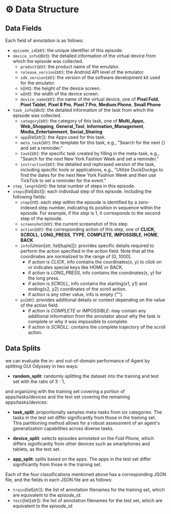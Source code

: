# ⚙️ Data Structure


## Data Fields

Each field of annotation is as follows: 

* `episode_id`(str): the unique identifier of this episode.
* `device_info`(dict): the detailed information of the virtual device from which the episode was collected.
    * `product`(str): the product name of the emulator.
    * `release_version`(str): the Android API level of the emulator.
    * `sdk_version`(str): the version of the software development kit used for the emulator.
    * `h`(int): the height of the device screen.
    * `w`(int): the width of the device screen.
    * `device_name`(str): the name of the virtual device, one of **Pixel Fold**, **Pixel Tablet**, **Pixel 8 Pro**, **Pixel 7 Pro**, **Medium Phone**, **Small Phone**
* `task_info`(dict): the detailed information of the task from which the episode was collected.
    * `category`(str): the category of this task, one of  **Multi_Apps**, **Web_Shopping**, **General_Tool**, **Information_Management**, **Media_Entertainment**, **Social_Sharing**
    * `app`(list[str]): the Apps used for this task. 
    * `meta_task`(str): the template for this task, e.g., "Search for the next {} and set a reminder."
    * `task`(str): the specific task created by filling in the meta-task, e.g., "Search for the next New York Fashion Week and set a reminder."
    * `instruction`(str): the detailed and rephrased version of the task, including specific tools or applications, e.g., "Utilize DuckDuckgo to find the dates for the next New York Fashion Week and then use TickTick to set a reminder for the event."
* `step_length`(int): the total number of steps in this episode.
* `steps`(list[dict]): each individual step of this episode. Including the following fields:
    * `step`(int): each step within the episode is identified by a zero-indexed step number, indicating its position in sequence within the episode. For example, if the *step* is 1, it corresponds to the second step of the episode. 
    * `screenshot`(str): the current screenshot of this step
    * `action`(str): the corresponding action of this step, one of **CLICK**, **SCROLL**, **LONG_PRESS**, **TYPE**, **COMPLETE**, **IMPOSSIBLE**, **HOME**, **BACK**
    * `info`(Union[str, list[tuple]]): provides specific details required to perform the action specified in the *action* field. Note that all the coordinates are normalized to the range of [0, 1000].
        * if action is *CLICK*, info contains the coordinates(x, y) to click on or indicates special keys like HOME or BACK.
        * if action is *LONG_PRESS*, info contains the coordinates(x, y) for the long press.
        * if action is *SCROLL*, info contains the starting(x1, y1) and ending(x2, y2) coordinates of the scroll action.
        * if action is any other value, info is empty ("").
    * `ps`(str): provides additional details or context depending on the value of the action field.
        * if action is *COMPLETE* or *IMPOSSIBLE*: may contain any additional information from the annotator about why the task is complete or why it was impossible to complete.
        * if action is *SCROLL*: contains the complete trajectory of the scroll action.



## Data Splits
we can evaluate the in- and out-of-domain performance of Agent by splitting GUI Odyssey in two ways:

* **random_split**: randomly splitting the dataset into the training and test set with the ratio of $3:1$, 

and organizing with the training set covering a portion of apps/tasks/devices and the test set covering the remaining apps/tasks/devices:


* **task_split**: proportionally samples meta-tasks from six categories. The tasks in the test set differ significantly from those in the training set. This partitioning method allows for a robust assessment of an agent's generalization capabilities across diverse tasks. 

* **device_split**: selects episodes annotated on the *Fold Phone*, which differs significantly from other devices such as smartphones and tablets, as the test set.

* **app_split**: splits based on the apps. The apps in the test set differ significantly from those in the training set.

Each of the four classifications mentioned above has a corresponding JSON file, and the fields in each JSON file are as follows:
* `train`(list[str]): the list of annotation filenames for the training set, which are equivalent to the *episode_id*.
* `test`(list[str]): the list of annotation filenames for the test set, which are equivalent to the *episode_id*.